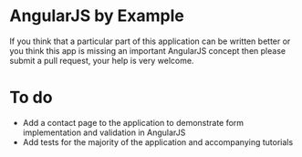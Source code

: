 AngularJS by Example
===

If you think that a particular part of this application can be written better or you think this app is missing an important AngularJS concept then please submit a pull request, your help is very welcome.

To do
===

* Add a contact page to the application to demonstrate form implementation and validation in AngularJS
* Add tests for the majority of the application and accompanying tutorials

